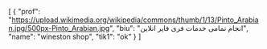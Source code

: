 [
  {
    "prof": "https://upload.wikimedia.org/wikipedia/commons/thumb/1/13/Pinto_Arabian.jpg/500px-Pinto_Arabian.jpg",
    "biu": "انجام تمامی خدمات فری فایر انلاین",
    "name": "wineston shop",
    "tik1": "ok"
  }
]
